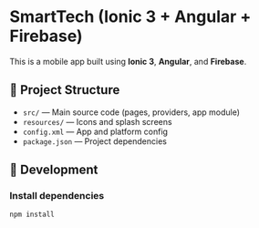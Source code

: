 # SmartTech (Ionic 3 + Angular + Firebase)

This is a mobile app built using **Ionic 3**, **Angular**, and **Firebase**.

## 📁 Project Structure

- `src/` — Main source code (pages, providers, app module)
- `resources/` — Icons and splash screens
- `config.xml` — App and platform config
- `package.json` — Project dependencies

## 🔧 Development

### Install dependencies

```bash
npm install
